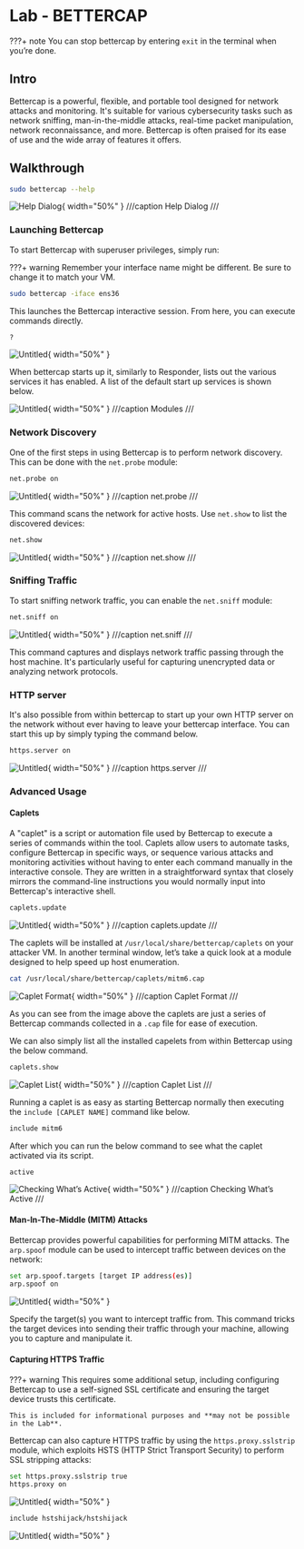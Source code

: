 # Lab - BETTERCAP

???+ note
    You can stop bettercap by entering `exit` in the terminal when you’re done.

## Intro

Bettercap is a powerful, flexible, and portable tool designed for network attacks and monitoring. It's suitable for various cybersecurity tasks such as network sniffing, man-in-the-middle attacks, real-time packet manipulation, network reconnaissance, and more. Bettercap is often praised for its ease of use and the wide array of features it offers.

## Walkthrough

```bash
sudo bettercap --help
```

![Help Dialog](images\Untitled.png){ width="50%" }
///caption
Help Dialog
///

### Launching Bettercap

To start Bettercap with superuser privileges, simply run:

???+ warning
    Remember your interface name might be different. Be sure to change it to match your VM.

```bash
sudo bettercap -iface ens36
```

This launches the Bettercap interactive session. From here, you can execute commands directly.

```bash
?
```

![Untitled](images\Untitled%201.png){ width="50%" }

When bettercap starts up it, similarly to Responder, lists out the various services it has enabled. A list of the default start up services is shown below.

![Untitled](images\Untitled%202.png){ width="50%" }
///caption
Modules
///

### Network Discovery

One of the first steps in using Bettercap is to perform network discovery. This can be done with the `net.probe` module:

```bash
net.probe on
```

![Untitled](images\Untitled%203.png){ width="50%" }
///caption
net.probe
///

This command scans the network for active hosts. Use `net.show` to list the discovered devices:

```bash
net.show
```

![Untitled](images\Untitled%204.png){ width="50%" }
///caption
net.show
///

### Sniffing Traffic

To start sniffing network traffic, you can enable the `net.sniff` module:

```bash
net.sniff on
```

![Untitled](images\Untitled%205.png){ width="50%" }
///caption
net.sniff
///

This command captures and displays network traffic passing through the host machine. It's particularly useful for capturing unencrypted data or analyzing network protocols.

### HTTP server

It's also possible from within bettercap to start up your own HTTP server on the network without ever having to leave your bettercap interface. You can start this up by simply typing the command below.

```bash
https.server on
```

![Untitled](images\Untitled%206.png){ width="50%" }
///caption
https.server
///

### Advanced Usage

#### Caplets

A "caplet" is a script or automation file used by Bettercap to execute a series of commands within the tool. Caplets allow users to automate tasks, configure Bettercap in specific ways, or sequence various attacks and monitoring activities without having to enter each command manually in the interactive console. They are written in a straightforward syntax that closely mirrors the command-line instructions you would normally input into Bettercap's interactive shell.

```bash
caplets.update
```

![Untitled](images\Untitled%207.png){ width="50%" }
///caption
caplets.update
///

The caplets will be installed at `/usr/local/share/bettercap/caplets` on your attacker VM. In another terminal window, let’s take a quick look at a module designed to help speed up host enumeration.

```bash
cat /usr/local/share/bettercap/caplets/mitm6.cap
```

![Caplet Format](images\image.png){ width="50%" }
///caption
Caplet Format
///

As you can see from the image above the caplets are just a series of Bettercap commands collected in a `.cap` file for ease of execution. 

We can also simply list all the installed capelets from within Bettercap using the below command.

```bash
caplets.show
```

![Caplet List](images\Untitled%208.png){ width="50%" }
///caption
Caplet List
///

Running a caplet is as easy as starting Bettercap normally then executing the `include [CAPLET NAME]` command like below.

```bash
include mitm6
```

After which you can run the below command to see what the caplet activated via its script.

```bash
active
```

![Checking What’s Active](images\image%201.png){ width="50%" }
///caption
Checking What’s Active
///

#### Man-In-The-Middle (MITM) Attacks

Bettercap provides powerful capabilities for performing MITM attacks. The `arp.spoof` module can be used to intercept traffic between devices on the network:

```bash
set arp.spoof.targets [target IP address(es)]
arp.spoof on
```

![Untitled](images\Untitled%209.png){ width="50%" }

Specify the target(s) you want to intercept traffic from. This command tricks the target devices into sending their traffic through your machine, allowing you to capture and manipulate it.

#### Capturing HTTPS Traffic

???+ warning
    This requires some additional setup, including configuring Bettercap to use a self-signed SSL certificate and ensuring the target device trusts this certificate. 

    This is included for informational purposes and **may not be possible in the Lab**.

Bettercap can also capture HTTPS traffic by using the `https.proxy.sslstrip` module, which exploits HSTS (HTTP Strict Transport Security) to perform SSL stripping attacks:

```bash
set https.proxy.sslstrip true
https.proxy on
```

![Untitled](images\Untitled%2010.png){ width="50%" }

```bash
include hstshijack/hstshijack
```

![Untitled](images\Untitled%2011.png){ width="50%" }